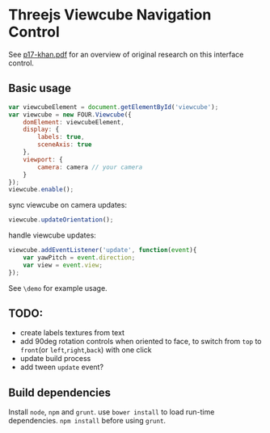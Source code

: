 Threejs Viewcube Navigation Control
===================================

See [p17-khan.pdf](http://www.autodeskresearch.com/pdf/p17-khan.pdf) for an overview of
original research on this interface control.

## Basic usage

```js
var viewcubeElement = document.getElementById('viewcube');
var viewcube = new FOUR.Viewcube({
	domElement: viewcubeElement,
	display: {
		labels: true,
		sceneAxis: true
	},
	viewport: {
		camera: camera // your camera
	}
});
viewcube.enable();
```

sync viewcube on camera updates:
```js
viewcube.updateOrientation();
```

handle viewcube updates:
```js
viewcube.addEventListener('update', function(event){
	var yawPitch = event.direction;
	var view = event.view;
});
```

See `\demo` for example usage.

## TODO:
- create labels textures from text
- add 90deg rotation controls when oriented to face, to switch from `top` to `front`(or `left`,`right`,`back`) with one click
- update build process
- add tween `update` event?

## Build dependencies

Install `node`, `npm` and `grunt`.
use `bower install` to load run-time dependencies. 
`npm install` before using `grunt`.